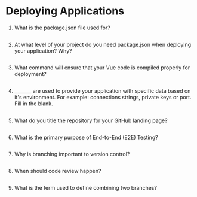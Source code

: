 # Deploying Applications

1. What is the package.json file used for?
<!-- enter you answer in the space below -->
```

``` 
2. At what level of your project do you need package.json when deploying your application? Why?
<!-- enter you answer in the space below -->
```

```
3. What command will ensure that your Vue code is compiled properly for deployment?
<!-- enter you answer in the space below -->
```

```
4. _______ are used to provide your application with specific data based on it's environment. For example: connections strings, private keys or port. Fill in the blank.
<!-- enter you answer in the space below -->
```

```
5. What do you title the repository for your GitHub landing page?

<!-- enter you answer in the space below -->
```

```
6. What is the primary purpose of End-to-End (E2E) Testing?
<!-- enter you answer in the space below -->
```

```
7. Why is branching important to version control?
<!-- enter you answer in the space below -->
```

```
8. When should code review happen?
<!-- enter you answer in the space below -->
```

```
9. What is the term used to define combining two branches?
<!-- enter you answer in the space below -->
```

```
